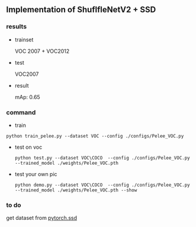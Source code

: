 ## Implementation of ShuflfleNetV2 + SSD

### results

- trainset

  VOC 2007 + VOC2012

- test

  VOC2007

- result

  mAp: 0.65

  

### command

- train

```
python train_pelee.py --dataset VOC --config ./configs/Pelee_VOC.py
```

- test on voc

  ```
  python test.py --dataset VOC\COCO  --config ./configs/Pelee_VOC.py --trained_model ./weights/Pelee_VOC.pth 
  ```

- test your own pic

  ```
  python demo.py --dataset VOC\COCO  --config ./configs/Pelee_VOC.py --trained_model ./weights/Pelee_VOC.pth --show
  ```

### to do

get dataset from [pytorch.ssd](<https://github.com/amdegroot/ssd.pytorch> )

